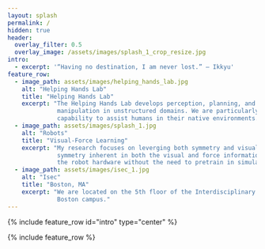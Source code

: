 ```yaml
---
layout: splash
permalink: /
hidden: true
header:
  overlay_filter: 0.5 
  overlay_image: /assets/images/splash_1_crop_resize.jpg
intro:
  - excerpt: '“Having no destination, I am never lost.” ― Ikkyu'
feature_row:
  - image_path: assets/images/helping_hands_lab.jpg
    alt: "Helping Hands Lab"
    title: "Helping Hands Lab"
    excerpt: "The Helping Hands Lab develops perception, planning, and control algorithms for robotic
              manipulation in unstructured domains. We are particularly interested in robots with the 
              capability to assist humans in their native environments."
  - image_path: assets/images/splash_1.jpg
    alt: "Robots"
    title: "Visual-Force Learning"
    excerpt: "My research focuses on leverging both symmetry and visual-force information for robotic control. By exploiting the 
              symmetry inherent in both the visual and force information we can efficently learn complex manipulation policies on
              the robot hardware without the need to pretrain in simulation."
  - image_path: assets/images/isec_1.jpg
    alt: "Isec"
    title: "Boston, MA"
    excerpt: "We are located on the 5th floor of the Interdisciplinary Science and Engineering Complex (ISEC) on Northeastern's
              Boston campus."
---
```


{% include feature_row id="intro" type="center" %}

{% include feature_row %}
